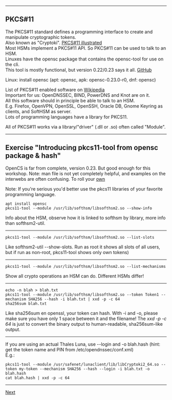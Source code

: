 -----------------------------
## PKCS#11
The PKCS#11 standard defines a programming interface to create and
manipulate cryptographic tokens.\
Also known as "Cryptoki".
[PKCS#11 illustrated](https://github.com/tpm2-software/tpm2-pkcs11/blob/master/docs/illustrations/pkcs11_api_classification.png)\
Most HSMs implement a PKCS#11 API. So PKCS#11 can be used to talk to
an HSM.\
Linuxes have the opensc package that contains the opensc-tool for use on
the cli.\
This tool is mostly functional, but version 0.22/0.23 says it all.
[GitHub](https://github.com/OpenSC/OpenSC)

Linux: install opensc (apt: opensc, apk: opensc-0.23.0-r0, dnf: opensc)

List of PKCS#11 enabled software on [Wikipedia](https://en.wikipedia.org/wiki/List_of_applications_using_PKCS_11)\
Important for us: OpenDNSSEC, BIND, PowerDNS and Knot are on it.\
All this software should in principle be able to talk to an HSM.\
E.g. Firefox, OpenVPN, OpenSSL, OpenSSH, Oracle DB, Gnome Keyring as
clients, and SoftHSM as server.\
Lots of programming languages have a library for PKCS11.

All of PKCS#11 works via a library/"driver" (.dll or .so) often called
"Module".

-----------------
## Exercise "Introducing pkcs11-tool from opensc package & hash"
OpenCS is far from complete, version 0.23. But good enough for this
workshop. Note: man file is not yet completely helpful, and examples 
on the interwebs are often confusing. To roll your [own](https://github.com/niek-sidn/hsm_workshop/blob/main/Build_OpenSC.md)

Note: If you're serious you'd better use the pkcs11 libraries
of your favorite programming language.
```
apt install opensc
pkcs11-tool --module /usr/lib/softhsm/libsofthsm2.so --show-info
```
Info about the HSM, observe how it is linked to softhsm by library, more info than softhsm2-util.

-----------
```
pkcs11-tool --module /usr/lib/softhsm/libsofthsm2.so --list-slots
```
Like softhsm2-util --show-slots. Run as root it shows all slots of all users, but if run as non-root, pkcs11-tool shows only own tokens)

------------------
```
pkcs11-tool --module /usr/lib/softhsm/libsofthsm2.so --list-mechanisms
```
Show all crypto operations an HSM can do. Different HSMs differ!

-----------------
```
echo -n blah > blah.txt
pkcs11-tool --module /usr/lib/softhsm/libsofthsm2.so --token Token1 --mechanism SHA256 --hash -i blah.txt | xxd -p -c 64
sha256sum blah.txt
```
Like sha256sum en openssl, your token can hash.
With -i and -o, please make sure you have only 1 space between it and the filename!
The *xxd -p -c 64* is just to convert the binary output to human-readable, sha256sum-like output.

---------------
If you are using an actual Thales Luna, use --login and -o blah.hash (hint: get the token name and PIN from /etc/opendnssec/conf.xml)\
E.g.:
```
pkcs11-tool --module /usr/safenet/lunaclient/lib/libCryptoki2_64.so --token my-token --mechanism SHA256 --hash --login -i blah.txt -o blah.hash
cat blah.hash | xxd -p -c 64
```

-----------------
[Next](https://github.com/niek-sidn/hsm_workshop/blob/main/Slide16.md)
